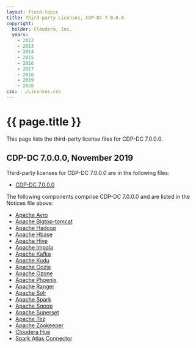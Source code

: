 ```yaml
---
layout: fluid-topic
title: Third-party Licenses, CDP-DC 7.0.0.0
copyright:
  holder: Cloudera, Inc.
  years:
    - 2012
    - 2013
    - 2014
    - 2015
    - 2016
    - 2017
    - 2018
    - 2019
    - 2020
css: ../Licenses.css
---
```

# {{ page.title }}

This page lists the third-party license files for CDP-DC 7.0.0.0.

## CDP-DC 7.0.0.0, November 2019

Third-party licenses for CDP-DC 7.0.0.0 are in the following files:
* [CDP-DC 7.0.0.0](/documentation/other/shared/licensefiles/cdpdc7000/CDP-DC_7.0.0.0_04JUN.txt)

The following components comprise CDP-DC 7.0.0.0 and are listed in the Notices file above:
* [Apache Avro](/documentation/other/shared/licensefiles/cdpdc7000/Apache_Avro.txt)
* [Apache Bigtop-tomcat](/documentation/other/shared/licensefiles/cdpdc7000/Apache_Bigtop-tomcat.txt)
* [Apache Hadoop](/documentation/other/shared/licensefiles/cdpdc7000/Apache_Hadoop.txt)
* [Apache Hbase](/documentation/other/shared/licensefiles/cdpdc7000/Apache_Hbase.txt)
* [Apache Hive](/documentation/other/shared/licensefiles/cdpdc7000/Apache_Hive.txt)
* [Apache Impala](/documentation/other/shared/licensefiles/cdpdc7000/Apache_Impala.txt)
* [Apache Kafka](/documentation/other/shared/licensefiles/cdpdc7000/Apache_Kafka.txt)
* [Apache Kudu](/documentation/other/shared/licensefiles/cdpdc7000/Apache_Kudu.txt)
* [Apache Oozie](/documentation/other/shared/licensefiles/cdpdc7000/Apache_Oozie.txt)
* [Apache Ozone](/documentation/other/shared/licensefiles/cdpdc7000/Apache_Ozone.txt)
* [Apache Phoenix](/documentation/other/shared/licensefiles/cdpdc7000/Apache_Phoenix.txt)
* [Apache Ranger](/documentation/other/shared/licensefiles/cdpdc7000/Apache_Ranger.txt)
* [Apache Solr](/documentation/other/shared/licensefiles/cdpdc7000/Apache_Solr.txt)
* [Apache Spark](/documentation/other/shared/licensefiles/cdpdc7000/Apache_Spark.txt)
* [Apache Sqoop](/documentation/other/shared/licensefiles/cdpdc7000/Apache_Sqoop.txt)
* [Apache Superset](/documentation/other/shared/licensefiles/cdpdc7000/Apache_Superset.txt)
* [Apache Tez](/documentation/other/shared/licensefiles/cdpdc7000/Apache_Tez.txt)
* [Apache Zookeeper](/documentation/other/shared/licensefiles/cdpdc7000/Apache_Zookeeper.txt)
* [Cloudera Hue](/documentation/other/shared/licensefiles/cdpdc7000/Cloudera_Hue.txt)
* [Spark Atlas Connector](/documentation/other/shared/licensefiles/cdpdc7000/Spark_Atlas_Connector.txt)
